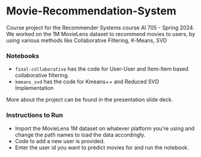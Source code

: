 # Movie-Recommendation-System
Course project for the Recommender Systems course AI 705 - Spring 2024. We worked on the 1M MovieLens dataset to recommend movies to users, by using various methods like Collaborative Filtering, K-Means, SVD

### Notebooks
- `final-collaborative` has the code for User-User and Item-Item based collaborative filtering.
- `kmeans_svd` has the code for Kmeans++ and Reduced SVD Implementation

More about the project can be found in the presentation slide deck.

### Instructions to Run
- Import the MovieLens 1M dataset on whatever platform you're using and change the path names to load the data accordingly.
- Code to add a new user is provided.
- Enter the user id you want to predict movies for and run the notebook.
